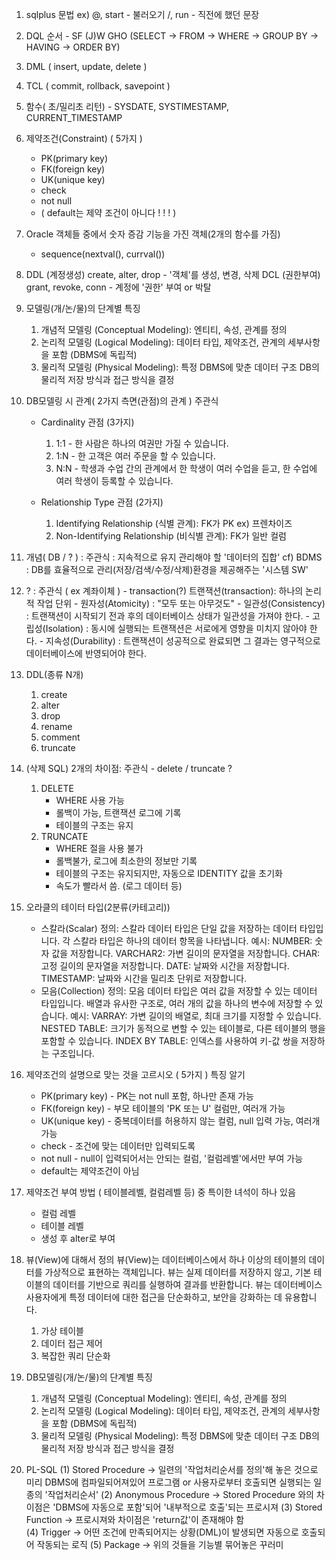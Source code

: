 1. sqlplus 문법
	ex)
		@, start - 불러오기
		/, run - 직전에 했던 문장

2. DQL 순서 - SF (J)W GHO (SELECT → FROM → WHERE → GROUP BY → HAVING → ORDER BY)

3. DML ( insert, update, delete )

4. TCL ( commit, rollback, savepoint )

5. 함수( 초/밀리초 리턴) - SYSDATE, SYSTIMESTAMP, CURRENT_TIMESTAMP

6. 제약조건(Constraint) ( 5가지 )
	- PK(primary key)
	- FK(foreign key)
	- UK(unique key)
	- check
	- not null
	- ( default는 제약 조건이 아니다 ! ! ! )

7. Oracle 객체들 중에서 숫자 증감 기능을 가진 객체(2개의 함수를 가짐) 
	- sequence(nextval(), currval())
	
8. DDL (계정생성) create, alter, drop - '객체'를 생성, 변경, 삭제
   DCL (권한부여) grant, revoke, conn - 계정에 '권한' 부여 or 박탈

9. 모델링(개/논/물)의 단계별 특징
	1. 개념적 모델링 (Conceptual Modeling): 엔티티, 속성, 관계를 정의
	2. 논리적 모델링 (Logical Modeling): 데이터 타입, 제약조건, 관계의 세부사항을 포함 (DBMS에 독립적)
	3. 물리적 모델링 (Physical Modeling): 특정 DBMS에 맞춘 데이터 구조 DB의 물리적 저장 방식과 접근 방식을 결정

10. DB모델링 시 관계( 2가지 측면(관점)의 관계 ) 주관식
	- Cardinality 관점 (3가지)
		1. 1:1 - 한 사람은 하나의 여권만 가질 수 있습니다.
		2. 1:N - 한 고객은 여러 주문을 할 수 있습니다.
		3. N:N - 학생과 수업 간의 관계에서 한 학생이 여러 수업을 듣고, 한 수업에 여러 학생이 등록할 수 있습니다.
		   
	- Relationship Type 관점 (2가지)
		1. Identifying Relationship (식별 관계): FK가 PK ex) 프렌차이즈
		2. Non-Identifying Relationship (비식별 관계): FK가 일반 컬럼

11. 개념( DB / ? ) : 주관식
	: 지속적으로 유지 관리해야 할 '데이터의 집합'
	cf) BDMS : DB를 효율적으로 관리(저장/검색/수정/삭제)환경을 제공해주는 '시스템 SW'

12. ? : 주관식 ( ex 계좌이체 ) - transaction(?)
	트랜잭션(transaction):
	하나의 논리적 작업 단위
		- 원자성(Atomicity) : "모두 또는 아무것도"
		- 일관성(Consistency) : 트랜잭션이 시작되기 전과 후의 데이터베이스 상태가 일관성을 가져야 한다.
		- 고립성(Isolation) : 동시에 실행되는 트랜잭션은 서로에게 영향을 미치지 않아야 한다.
		- 지속성(Durability) : 트랜잭션이 성공적으로 완료되면 그 결과는 영구적으로 데이터베이스에 반영되어야 한다.

13. DDL(종류 N개)
	1. create
	2. alter
	3. drop
	4. rename
	5. comment
	6. truncate

14. (삭제 SQL) 2개의 차이점: 주관식 - delete / truncate ?
	1. DELETE
		- WHERE 사용 가능
		- 롤백이 가능, 트랜잭션 로그에 기록
		- 테이블의 구조는 유지
	2. TRUNCATE
		- WHERE 절을 사용 불가
		- 롤백불가, 로그에 최소한의 정보만 기록
		- 테이블의 구조는 유지되지만, 자동으로 IDENTITY 값을 초기화
		- 속도가 빨라서 씀. (로그 데이터 등)

15. 오라클의 테이터 타입(2분류(카테고리))
	- 스칼라(Scalar)
		정의: 스칼라 데이터 타입은 단일 값을 저장하는 데이터 타입입니다. 각 스칼라 타입은 하나의 데이터 항목을 나타냅니다.
		예시:
		NUMBER: 숫자 값을 저장합니다.
		VARCHAR2: 가변 길이의 문자열을 저장합니다.
		CHAR: 고정 길이의 문자열을 저장합니다.
		DATE: 날짜와 시간을 저장합니다.
		TIMESTAMP: 날짜와 시간을 밀리초 단위로 저장합니다.
	- 모음(Collection)
		정의: 모음 데이터 타입은 여러 값을 저장할 수 있는 데이터 타입입니다. 배열과 유사한 구조로, 여러 개의 값을 하나의 변수에 저장할 수 있습니다.
		예시:
		VARRAY: 가변 길이의 배열로, 최대 크기를 지정할 수 있습니다.
		NESTED TABLE: 크기가 동적으로 변할 수 있는 테이블로, 다른 테이블의 행을 포함할 수 있습니다.
		INDEX BY TABLE: 인덱스를 사용하여 키-값 쌍을 저장하는 구조입니다.

16. 제약조건의 설명으로 맞는 것을 고르시오 ( 5가지 ) 특징 알기
    - PK(primary key) - PK는 not null 포함, 하나만 존재 가능
	- FK(foreign key) - 부모 테이블의 'PK 또는 U' 컬럼만, 여러개 가능 
	- UK(unique key) - 중복데이터를 허용하지 않는 컬럼, null 입력 가능, 여러개 가능 
	- check - 조건에 맞는 데이터만 입력되도록
	- not null - null이 입력되어서는 안되는 컬럼, '컬럼레벨'에서만 부여 가능
	- default는 제약조건이 아님

17. 제약조건 부여 방법 ( 테이블레벨, 컬럼레벨 등) 중 특이한 녀석이 하나 있음
    - 컬럼 레벨
	- 테이블 레벨
	- 생성 후 alter로 부여

18. 뷰(View)에 대해서
	정의
	뷰(View)는 데이터베이스에서 하나 이상의 테이블의 데이터를 가상적으로 표현하는 객체입니다. 뷰는 실제 데이터를 저장하지 않고, 기본 테이블의 데이터를 기반으로 쿼리를 실행하여 결과를 반환합니다. 뷰는 데이터베이스 사용자에게 특정 데이터에 대한 접근을 단순화하고, 보안을 강화하는 데 유용합니다.
	1. 가상 테이블
	2. 데이터 접근 제어
	3. 복잡한 쿼리 단순화

19. DB모델링(개/논/물)의 단계별 특징
	1. 개념적 모델링 (Conceptual Modeling): 엔티티, 속성, 관계를 정의
	2. 논리적 모델링 (Logical Modeling): 데이터 타입, 제약조건, 관계의 세부사항을 포함 (DBMS에 독립적)
	3. 물리적 모델링 (Physical Modeling): 특정 DBMS에 맞춘 데이터 구조 DB의 물리적 저장 방식과 접근 방식을 결정

20. PL-SQL
	(1) Stored Procedure
       -> 일련의 '작업처리순서를 정의'해 놓은 것으로 
         미리 DBMS에 컴파일되어져있어 프로그램 or 사용자로부터 
	 호출되면 실행되는 일종의 '작업처리순서' 
   (2) Anonymous Procedure 
       -> Stored Procedure 와의 차이점은 'DBMS에 자동으로 포함'되어 
         '내부적으로 호출'되는 프로시져 
   (3) Stored Function 
       -> 프로시져와 차이점은 'return값'이 존재해야 함  
   (4) Trigger 
       -> 어떤 조건에 만족되어지는 상황(DML)이 발생되면 
         자동으로 호출되어 작동되는 로직 
   (5) Package 
       -> 위의 것들을 기능별 묶어놓은 꾸러미